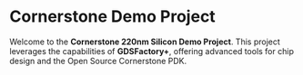 # Cornerstone Demo Project

Welcome to the **Cornerstone 220nm Silicon Demo Project**. This project leverages the capabilities of **GDSFactory+**, offering advanced tools for chip design and the Open Source Cornerstone PDK.
